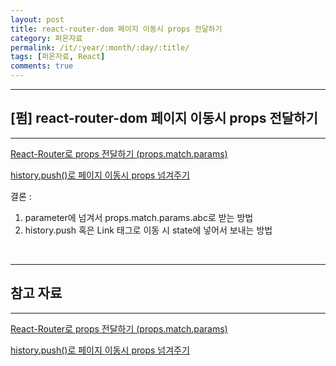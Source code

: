```yaml
---
layout: post
title: react-router-dom 페이지 이동시 props 전달하기
category: 퍼온자료
permalink: /it/:year/:month/:day/:title/
tags: [퍼온자료, React]
comments: true
---
```


---

## [펌] react-router-dom 페이지 이동시 props 전달하기

---

[React-Router로 props 전달하기 (props.match.params)](https://wiki.jjagu.com/?p=280)

[history.push()로 페이지 이동시 props 넘겨주기](https://velog.io/@dhlee91/this.props.history.push%EB%A1%9C-props-%EB%84%98%EA%B2%A8%EC%A3%BC%EA%B8%B0)

결론 :

1. parameter에 넘겨서 props.match.params.abc로 받는 방법
2. history.push 혹은 Link 태그로 이동 시 state에 넣어서 보내는 방법

<br>

---

## 참고 자료

---

[React-Router로 props 전달하기 (props.match.params)](https://wiki.jjagu.com/?p=280)

[history.push()로 페이지 이동시 props 넘겨주기](https://velog.io/@dhlee91/this.props.history.push%EB%A1%9C-props-%EB%84%98%EA%B2%A8%EC%A3%BC%EA%B8%B0)